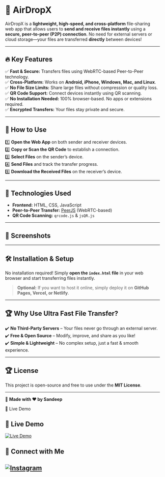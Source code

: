 # 🚀  AirDropX

AirDropX is a **lightweight, high-speed, and cross-platform** file-sharing web app that allows users to **send and receive files instantly** using a **secure, peer-to-peer (P2P) connection**. No need for external servers or cloud storage—your files are transferred **directly** between devices!  

---

## 🔥 Key Features  
✅ **Fast & Secure:** Transfers files using WebRTC-based Peer-to-Peer technology.  
✅ **Cross-Platform:** Works on **Android, iPhone, Windows, Mac, and Linux**.  
✅ **No File Size Limits:** Share large files without compression or quality loss.  
✅ **QR Code Support:** Connect devices instantly using QR scanning.  
✅ **No Installation Needed:** 100% browser-based. No apps or extensions required.  
✅ **Encrypted Transfers:** Your files stay private and secure.  

---

## 📌 How to Use  
1️⃣ **Open the Web App** on both sender and receiver devices.  
2️⃣ **Copy or Scan the QR Code** to establish a connection.  
3️⃣ **Select Files** on the sender’s device.  
4️⃣ **Send Files** and track the transfer progress.  
5️⃣ **Download the Received Files** on the receiver’s device.  

---

## 🚀 Technologies Used  
- **Frontend:** HTML, CSS, JavaScript  
- **Peer-to-Peer Transfer:** [PeerJS](https://peerjs.com/) (WebRTC-based)  
- **QR Code Scanning:** `qrcode.js` & `jsQR.js`  

---

## 📸 Screenshots  
 

---

## 🛠 Installation & Setup  
No installation required! Simply **open the `index.html` file** in your web browser and start transferring files instantly.  

> **Optional:** If you want to host it online, simply deploy it on **GitHub Pages, Vercel, or Netlify**.  

---

## 🏆 Why Use Ultra Fast File Transfer?  
✔️ **No Third-Party Servers** – Your files never go through an external server.  
✔️ **Free & Open Source** – Modify, improve, and share as you like!  
✔️ **Simple & Lightweight** – No complex setup, just a fast & smooth experience.  

---


## 🏆 License
This project is open-source and free to use under the **MIT License**.

---
🔗 **Made with ❤️ by Sandeep**


🔗 Live Demo

## 🔗 Live Demo  
[![Live Demo](https://img.shields.io/badge/🚀-Visit_Live_Demo-blue?style=for-the-badge)](https://hisandeepkumar.github.io/filesharing/)  

## 📢 Connect with Me  
[![Instagram](https://img.shields.io/badge/📸-Follow_Me_on_Instagram-E4405F?style=for-the-badge&logo=instagram&logoColor=white)](https://www.instagram.com/sandeep_yadav_._._/)
---
